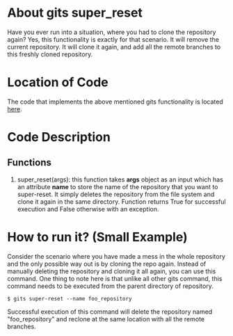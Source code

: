 # About gits super_reset
Have you ever run into a situation, where you had to clone the repository again? 
Yes, this functionality is exactly for that scenario. 
It will remove the current repository. 
It will clone it again, and add all the remote branches to this freshly cloned repository.

# Location of Code
The code that implements the above mentioned gits functionality is located [here](https://github.com/harshitpatel96/GITS/blob/master/code/gits_super_reset.py).

# Code Description
## Functions
1. super_reset(args):
this function takes **args** object as an input which has an attribute **name** to store the name of the repository that you want to super-reset.
It simply deletes the repository from the file system and clone it again in the same directory. 
Function returns True for successful execution and False otherwise with an exception.

# How to run it? (Small Example)
Consider the scenario where you have made a mess in the whole repository and the only possible way out is by cloning the repo again.
Instead of manually deleting the repository and cloning it all again, you can use this command.
One thing to note here is that unlike all other gits command, this command needs to be executed from the parent directory of repository.
```
$ gits super-reset --name foo_repository
```
Successful execution of this command will delete the repository named "foo_repository" and reclone at the same location with all the remote branches.